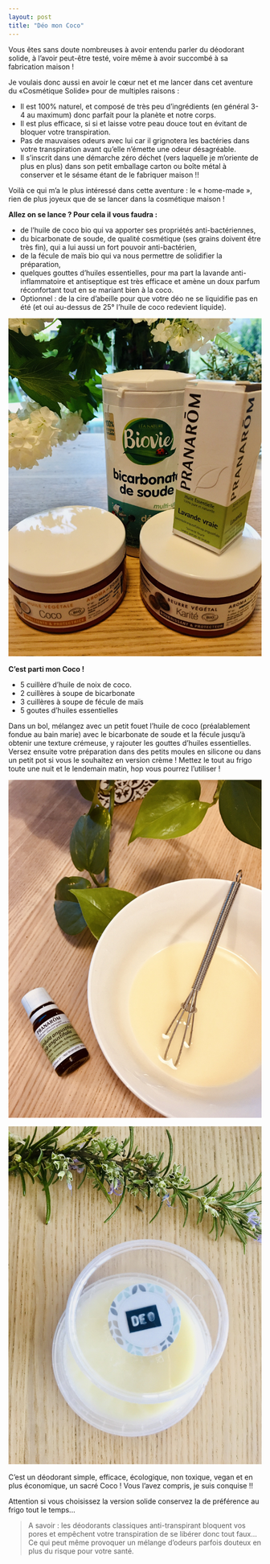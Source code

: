 ```yaml
---
layout: post
title: "Déo mon Coco"
---
```


Vous êtes sans doute nombreuses à avoir entendu parler du déodorant solide, à l’avoir peut-être testé, voire même à avoir succombé à sa fabrication maison !

Je voulais donc aussi en avoir le cœur net et me lancer dans cet aventure du «Cosmétique Solide» pour de multiples raisons :

- Il est 100% naturel, et composé de très peu d’ingrédients (en général 3-4 au maximum) donc parfait pour la planète et notre corps.
- Il est plus efficace, si si et laisse votre peau douce tout en évitant de bloquer votre transpiration.
- Pas de mauvaises odeurs avec lui car il grignotera les bactéries dans votre transpiration avant qu’elle n’émette une odeur désagréable. 
- Il s’inscrit dans une démarche zéro déchet (vers laquelle je m’oriente de plus en plus) dans son petit emballage carton ou boîte métal à conserver et le sésame étant de le fabriquer maison !!
 
 Voilà ce qui m’a le plus intéressé dans cette aventure : le « home-made », rien de plus joyeux que de se lancer dans la cosmétique maison !
 
 **Allez on se lance ? Pour cela il vous faudra :**
 
 - de l’huile de coco bio qui va apporter ses propriétés anti-bactériennes,
 - du bicarbonate de soude, de qualité cosmétique (ses grains doivent être très fin), qui a lui aussi un fort pouvoir anti-bactérien,
 - de la fécule de maïs bio qui va nous permettre de solidifier la préparation,
 - quelques gouttes d’huiles essentielles, pour ma part la lavande anti-inflammatoire et antiseptique est très efficace et amène un doux parfum réconfortant tout en se mariant bien à la coco.
 - Optionnel : de la cire d’abeille pour que votre déo ne se liquidifie pas en été (et oui au-dessus de 25° l’huile de coco redevient liquide).

![Déo 1](/photos/deo-1.jpeg)

 **C’est parti mon Coco !**
 
  - 5 cuillère d’huile de noix de coco.
  - 2 cuillères à soupe de bicarbonate 
  - 3 cuillères à soupe de fécule de maïs
  - 5 goutes d’huiles essentielles 

Dans un bol, mélangez avec un petit fouet l’huile de coco (préalablement fondue au bain marie) avec le bicarbonate de soude et la fécule jusqu’à obtenir une texture crémeuse, y rajouter les gouttes d’huiles essentielles. Versez ensuite votre préparation dans des petits moules en silicone ou dans un petit pot si vous le souhaitez en version crème ! Mettez le tout au frigo toute une nuit et le lendemain matin, hop vous pourrez l’utiliser ! 

![Déo 2](/photos/deo-2.jpeg)

![Déo 3](/photos/deo-3.jpeg)

C’est un déodorant simple, efficace, écologique, non toxique, vegan et en plus économique, un sacré Coco ! Vous l’avez compris, je suis conquise !!

Attention si vous choisissez la version solide conservez la de préférence au frigo tout le temps...
 
> A savoir : les déodorants classiques anti-transpirant bloquent vos pores et empêchent votre transpiration de se libérer donc tout faux... Ce qui peut même provoquer un mélange d’odeurs parfois douteux en plus du risque pour votre santé.